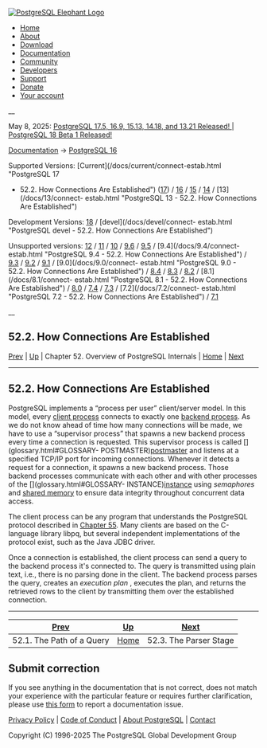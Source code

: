 [ ![PostgreSQL Elephant Logo](/media/img/about/press/elephant.png) ](/)

  * [Home](/ "Home")
  * [About](/about/ "About")
  * [Download](/download/ "Download")
  * [Documentation](/docs/ "Documentation")
  * [Community](/community/ "Community")
  * [Developers](/developer/ "Developers")
  * [Support](/support/ "Support")
  * [Donate](/about/donate/ "Donate")
  * [Your account](/account/ "Your account")

__

May 8, 2025: [ PostgreSQL 17.5, 16.9, 15.13, 14.18, and 13.21 Released! ](/about/news/postgresql-175-169-1513-1418-and-1321-released-3072/) | [ PostgreSQL 18 Beta 1 Released! ](/about/news/postgresql-18-beta-1-released-3070/)

[Documentation](/docs/ "Documentation") -> [PostgreSQL
16](/docs/16/index.html)

Supported Versions: [Current](/docs/current/connect-estab.html "PostgreSQL 17
- 52.2. How Connections Are Established") ([17](/docs/17/connect-estab.html
"PostgreSQL 17 - 52.2. How Connections Are Established")) /
[16](/docs/16/connect-estab.html "PostgreSQL 16 - 52.2. How Connections Are
Established") / [15](/docs/15/connect-estab.html "PostgreSQL 15 - 52.2. How
Connections Are Established") / [14](/docs/14/connect-estab.html "PostgreSQL
14 - 52.2. How Connections Are Established") / [13](/docs/13/connect-
estab.html "PostgreSQL 13 - 52.2. How Connections Are Established")

Development Versions: [18](/docs/18/connect-estab.html "PostgreSQL 18 -
52.2. How Connections Are Established") / [devel](/docs/devel/connect-
estab.html "PostgreSQL devel - 52.2. How Connections Are Established")

Unsupported versions: [12](/docs/12/connect-estab.html "PostgreSQL 12 -
52.2. How Connections Are Established") / [11](/docs/11/connect-estab.html
"PostgreSQL 11 - 52.2. How Connections Are Established") /
[10](/docs/10/connect-estab.html "PostgreSQL 10 - 52.2. How Connections Are
Established") / [9.6](/docs/9.6/connect-estab.html "PostgreSQL 9.6 - 52.2. How
Connections Are Established") / [9.5](/docs/9.5/connect-estab.html "PostgreSQL
9.5 - 52.2. How Connections Are Established") / [9.4](/docs/9.4/connect-
estab.html "PostgreSQL 9.4 - 52.2. How Connections Are Established") /
[9.3](/docs/9.3/connect-estab.html "PostgreSQL 9.3 - 52.2. How Connections Are
Established") / [9.2](/docs/9.2/connect-estab.html "PostgreSQL 9.2 - 52.2. How
Connections Are Established") / [9.1](/docs/9.1/connect-estab.html "PostgreSQL
9.1 - 52.2. How Connections Are Established") / [9.0](/docs/9.0/connect-
estab.html "PostgreSQL 9.0 - 52.2. How Connections Are Established") /
[8.4](/docs/8.4/connect-estab.html "PostgreSQL 8.4 - 52.2. How Connections Are
Established") / [8.3](/docs/8.3/connect-estab.html "PostgreSQL 8.3 - 52.2. How
Connections Are Established") / [8.2](/docs/8.2/connect-estab.html "PostgreSQL
8.2 - 52.2. How Connections Are Established") / [8.1](/docs/8.1/connect-
estab.html "PostgreSQL 8.1 - 52.2. How Connections Are Established") /
[8.0](/docs/8.0/connect-estab.html "PostgreSQL 8.0 - 52.2. How Connections Are
Established") / [7.4](/docs/7.4/connect-estab.html "PostgreSQL 7.4 - 52.2. How
Connections Are Established") / [7.3](/docs/7.3/connect-estab.html "PostgreSQL
7.3 - 52.2. How Connections Are Established") / [7.2](/docs/7.2/connect-
estab.html "PostgreSQL 7.2 - 52.2. How Connections Are Established") /
[7.1](/docs/7.1/connect-estab.html "PostgreSQL 7.1 - 52.2. How Connections Are
Established")

__

52.2. How Connections Are Established  
---  
[Prev](query-path.html "52.1. The Path of a Query")  | [Up](overview.html "Chapter 52. Overview of PostgreSQL Internals") | Chapter 52. Overview of PostgreSQL Internals | [Home](index.html "PostgreSQL 16.9 Documentation") |  [Next](parser-stage.html "52.3. The Parser Stage")  
  
* * *

## 52.2. How Connections Are Established #

PostgreSQL implements a “process per user” client/server model. In this model,
every [](glossary.html#GLOSSARY-CLIENT)[client
process](glossary.html#GLOSSARY-CLIENT "Client \(process\)") connects to
exactly one [](glossary.html#GLOSSARY-BACKEND)[backend
process](glossary.html#GLOSSARY-BACKEND "Backend \(process\)"). As we do not
know ahead of time how many connections will be made, we have to use a
“supervisor process” that spawns a new backend process every time a connection
is requested. This supervisor process is called [](glossary.html#GLOSSARY-
POSTMASTER)[postmaster](glossary.html#GLOSSARY-POSTMASTER "Postmaster
\(process\)") and listens at a specified TCP/IP port for incoming connections.
Whenever it detects a request for a connection, it spawns a new backend
process. Those backend processes communicate with each other and with other
processes of the [](glossary.html#GLOSSARY-
INSTANCE)[instance](glossary.html#GLOSSARY-INSTANCE "Instance") using
_semaphores_ and [](glossary.html#GLOSSARY-SHARED-MEMORY)[shared
memory](glossary.html#GLOSSARY-SHARED-MEMORY "Shared memory") to ensure data
integrity throughout concurrent data access.

The client process can be any program that understands the PostgreSQL protocol
described in [Chapter 55](protocol.html "Chapter 55. Frontend/Backend
Protocol"). Many clients are based on the C-language library libpq, but
several independent implementations of the protocol exist, such as the Java
JDBC driver.

Once a connection is established, the client process can send a query to the
backend process it's connected to. The query is transmitted using plain text,
i.e., there is no parsing done in the client. The backend process parses the
query, creates an _execution plan_ , executes the plan, and returns the
retrieved rows to the client by transmitting them over the established
connection.

* * *

[Prev](query-path.html "52.1. The Path of a Query")  | [Up](overview.html "Chapter 52. Overview of PostgreSQL Internals") |  [Next](parser-stage.html "52.3. The Parser Stage")  
---|---|---  
52.1. The Path of a Query  | [Home](index.html "PostgreSQL 16.9 Documentation") |  52.3. The Parser Stage  
  
## Submit correction

If you see anything in the documentation that is not correct, does not match
your experience with the particular feature or requires further clarification,
please use [this form](/account/comments/new/16/connect-estab.html/) to report
a documentation issue.

[Privacy Policy](/about/privacypolicy) | [Code of Conduct](/about/policies/coc/) | [About PostgreSQL](/about/) | [Contact](/about/contact/)  

Copyright (C) 1996-2025 The PostgreSQL Global Development Group

